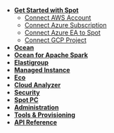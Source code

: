 <!-- Table of Contents -->

- [**Get Started with Spot**](connect-your-cloud-provider/)
  - [Connect AWS Account](connect-your-cloud-provider/aws-account)
  - [Connect Azure Subscription](connect-your-cloud-provider/azure-account)
  - [Connect Azure EA to Spot](connect-your-cloud-provider/azure-ea-account)
  - [Connect GCP Project](connect-your-cloud-provider/gcp-project)
- [**Ocean**](ocean/)
- [**Ocean for Apache Spark**](ocean-spark/)
- [**Elastigroup**](elastigroup/)
- [**Managed Instance**](managed-instance/)
- [**Eco**](eco/)
- [**Cloud Analyzer**](cloud-analyzer/)
- [**Security**](spot-security/)
- [**Spot PC**](spot-pc/)
- [**Administration**](administration/)
- [**Tools & Provisioning**](tools-and-provisioning/)
- <a href="https://docs.spot.io/api" target="_blank"><strong>API Reference <i data-feather="external-link"></i></strong></a>
